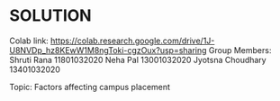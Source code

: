 # SOLUTION
Colab link: https://colab.research.google.com/drive/1J-U8NVDp_hz8KEwW1M8ngToki-cgzOux?usp=sharing
Group Members: 
Shruti Rana 11801032020
Neha Pal 13001032020
Jyotsna Choudhary 13401032020

Topic: Factors affecting campus placement
